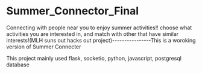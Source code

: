 # Summer_Connector_Final
Connecting with people near you to enjoy summer activities!! choose what activities you are interested in, and match with other that have similar interests!(MLH suns out hacks out project)----------------This is a woroking version of Summer Connecter

This project mainly used flask, socketio, python, javascript, postgresql database
